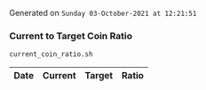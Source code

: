 Generated on `Sunday 03-October-2021 at 12:21:51`

### Current to Target Coin Ratio
`current_coin_ratio.sh`

Date|Current|Target|Ratio
---|---|---|---
